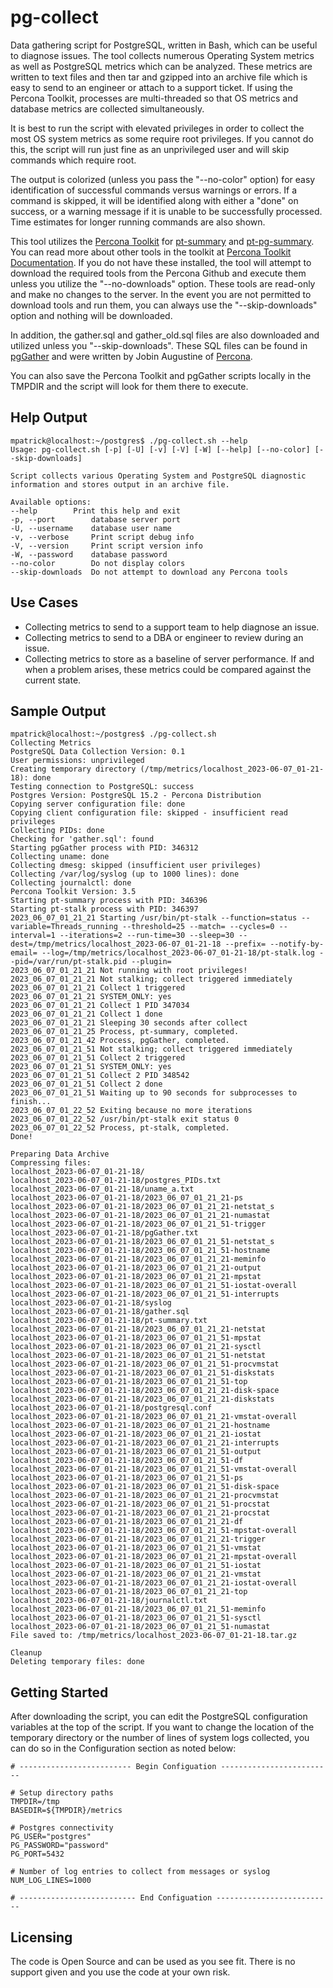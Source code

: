 # pg-collect
Data gathering script for PostgreSQL, written in Bash, which can be useful to diagnose issues.  The tool collects numerous Operating System metrics as well as PostgreSQL metrics which can be analyzed.  These metrics are written to text files and then tar and gzipped into an archive file which is easy to send to an engineer or attach to a support ticket.  If using the Percona Toolkit, processes are multi-threaded so that OS metrics and database metrics are collected simultaneously.

It is best to run the script with elevated privileges in order to collect the most OS system metrics as some require root privileges.  If you cannot do this, the script will run just fine as an unprivileged user and will skip commands which require root.  

The output is colorized (unless you pass the "--no-color" option) for easy identification of successful commands versus warnings or errors.  If a command is skipped, it will be identified along with either a "done" on success, or a warning message if it is unable to be successfully processed.  Time estimates for longer running commands are also shown.

This tool utilizes the [Percona Toolkit](https://www.percona.com/software/database-tools/percona-toolkit) for [pt-summary](https://docs.percona.com/percona-toolkit/pt-summary.html) and [pt-pg-summary](https://docs.percona.com/percona-toolkit/pt-pg-summary.html).  You can read more about other tools in the toolkit at [Percona Toolkit Documentation](https://docs.percona.com/percona-toolkit/index.html).  If you do not have these installed, the tool will attempt to download the required tools from the Percona Github and execute them unless you utilize the "--no-downloads" option.  These tools are read-only and make no changes to the server.  In the event you are not permitted to download tools and run them, you can always use the "--skip-downloads" option and nothing will be downloaded.

In addition, the gather.sql and gather_old.sql files are also downloaded and utilized unless you "--skip-downloads".  These SQL files can be found in [pgGather](https://github.com/percona/support-snippets/tree/master/postgresql/pg_gather) and were written by Jobin Augustine of [Percona](https://percona.com).

You can also save the Percona Toolkit and pgGather scripts locally in the TMPDIR and the script will look for them there to execute.

## Help Output
```
mpatrick@localhost:~/postgres$ ./pg-collect.sh --help
Usage: pg-collect.sh [-p] [-U] [-v] [-V] [-W] [--help] [--no-color] [--skip-downloads]

Script collects various Operating System and PostgreSQL diagnostic information and stores output in an archive file.

Available options:
--help        Print this help and exit
-p, --port        database server port
-U, --username    database user name
-v, --verbose     Print script debug info
-V, --version     Print script version info
-W, --password    database password
--no-color        Do not display colors
--skip-downloads  Do not attempt to download any Percona tools
```

## Use Cases
* Collecting metrics to send to a support team to help diagnose an issue.
* Collecting metrics to send to a DBA or engineer to review during an issue.
* Collecting metrics to store as a baseline of server performance.  If and when a problem arises, these metrics could be compared against the current state.

## Sample Output
```
mpatrick@localhost:~/postgres$ ./pg-collect.sh
Collecting Metrics
PostgreSQL Data Collection Version: 0.1
User permissions: unprivileged
Creating temporary directory (/tmp/metrics/localhost_2023-06-07_01-21-18): done
Testing connection to PostgreSQL: success
Postgres Version: PostgreSQL 15.2 - Percona Distribution
Copying server configuration file: done
Copying client configuration file: skipped - insufficient read privileges
Collecting PIDs: done
Checking for 'gather.sql': found
Starting pgGather process with PID: 346312
Collecting uname: done
Collecting dmesg: skipped (insufficient user privileges)
Collecting /var/log/syslog (up to 1000 lines): done
Collecting journalctl: done
Percona Toolkit Version: 3.5
Starting pt-summary process with PID: 346396
Starting pt-stalk process with PID: 346397
2023_06_07_01_21_21 Starting /usr/bin/pt-stalk --function=status --variable=Threads_running --threshold=25 --match= --cycles=0 --interval=1 --iterations=2 --run-time=30 --sleep=30 --dest=/tmp/metrics/localhost_2023-06-07_01-21-18 --prefix= --notify-by-email= --log=/tmp/metrics/localhost_2023-06-07_01-21-18/pt-stalk.log --pid=/var/run/pt-stalk.pid --plugin=
2023_06_07_01_21_21 Not running with root privileges!
2023_06_07_01_21_21 Not stalking; collect triggered immediately
2023_06_07_01_21_21 Collect 1 triggered
2023_06_07_01_21_21 SYSTEM_ONLY: yes
2023_06_07_01_21_21 Collect 1 PID 347034
2023_06_07_01_21_21 Collect 1 done
2023_06_07_01_21_21 Sleeping 30 seconds after collect
2023_06_07_01_21_25 Process, pt-summary, completed.
2023_06_07_01_21_42 Process, pgGather, completed.
2023_06_07_01_21_51 Not stalking; collect triggered immediately
2023_06_07_01_21_51 Collect 2 triggered
2023_06_07_01_21_51 SYSTEM_ONLY: yes
2023_06_07_01_21_51 Collect 2 PID 348542
2023_06_07_01_21_51 Collect 2 done
2023_06_07_01_21_51 Waiting up to 90 seconds for subprocesses to finish...
2023_06_07_01_22_52 Exiting because no more iterations
2023_06_07_01_22_52 /usr/bin/pt-stalk exit status 0
2023_06_07_01_22_52 Process, pt-stalk, completed.
Done!

Preparing Data Archive
Compressing files:
localhost_2023-06-07_01-21-18/
localhost_2023-06-07_01-21-18/postgres_PIDs.txt
localhost_2023-06-07_01-21-18/uname_a.txt
localhost_2023-06-07_01-21-18/2023_06_07_01_21_21-ps
localhost_2023-06-07_01-21-18/2023_06_07_01_21_21-netstat_s
localhost_2023-06-07_01-21-18/2023_06_07_01_21_21-numastat
localhost_2023-06-07_01-21-18/2023_06_07_01_21_51-trigger
localhost_2023-06-07_01-21-18/pgGather.txt
localhost_2023-06-07_01-21-18/2023_06_07_01_21_51-netstat_s
localhost_2023-06-07_01-21-18/2023_06_07_01_21_51-hostname
localhost_2023-06-07_01-21-18/2023_06_07_01_21_21-meminfo
localhost_2023-06-07_01-21-18/2023_06_07_01_21_21-output
localhost_2023-06-07_01-21-18/2023_06_07_01_21_21-mpstat
localhost_2023-06-07_01-21-18/2023_06_07_01_21_51-iostat-overall
localhost_2023-06-07_01-21-18/2023_06_07_01_21_51-interrupts
localhost_2023-06-07_01-21-18/syslog
localhost_2023-06-07_01-21-18/gather.sql
localhost_2023-06-07_01-21-18/pt-summary.txt
localhost_2023-06-07_01-21-18/2023_06_07_01_21_21-netstat
localhost_2023-06-07_01-21-18/2023_06_07_01_21_51-mpstat
localhost_2023-06-07_01-21-18/2023_06_07_01_21_21-sysctl
localhost_2023-06-07_01-21-18/2023_06_07_01_21_51-netstat
localhost_2023-06-07_01-21-18/2023_06_07_01_21_51-procvmstat
localhost_2023-06-07_01-21-18/2023_06_07_01_21_51-diskstats
localhost_2023-06-07_01-21-18/2023_06_07_01_21_51-top
localhost_2023-06-07_01-21-18/2023_06_07_01_21_21-disk-space
localhost_2023-06-07_01-21-18/2023_06_07_01_21_21-diskstats
localhost_2023-06-07_01-21-18/postgresql.conf
localhost_2023-06-07_01-21-18/2023_06_07_01_21_21-vmstat-overall
localhost_2023-06-07_01-21-18/2023_06_07_01_21_21-hostname
localhost_2023-06-07_01-21-18/2023_06_07_01_21_21-iostat
localhost_2023-06-07_01-21-18/2023_06_07_01_21_21-interrupts
localhost_2023-06-07_01-21-18/2023_06_07_01_21_51-output
localhost_2023-06-07_01-21-18/2023_06_07_01_21_51-df
localhost_2023-06-07_01-21-18/2023_06_07_01_21_51-vmstat-overall
localhost_2023-06-07_01-21-18/2023_06_07_01_21_51-ps
localhost_2023-06-07_01-21-18/2023_06_07_01_21_51-disk-space
localhost_2023-06-07_01-21-18/2023_06_07_01_21_21-procvmstat
localhost_2023-06-07_01-21-18/2023_06_07_01_21_51-procstat
localhost_2023-06-07_01-21-18/2023_06_07_01_21_21-procstat
localhost_2023-06-07_01-21-18/2023_06_07_01_21_21-df
localhost_2023-06-07_01-21-18/2023_06_07_01_21_51-mpstat-overall
localhost_2023-06-07_01-21-18/2023_06_07_01_21_21-trigger
localhost_2023-06-07_01-21-18/2023_06_07_01_21_51-vmstat
localhost_2023-06-07_01-21-18/2023_06_07_01_21_21-mpstat-overall
localhost_2023-06-07_01-21-18/2023_06_07_01_21_51-iostat
localhost_2023-06-07_01-21-18/2023_06_07_01_21_21-vmstat
localhost_2023-06-07_01-21-18/2023_06_07_01_21_21-iostat-overall
localhost_2023-06-07_01-21-18/2023_06_07_01_21_21-top
localhost_2023-06-07_01-21-18/journalctl.txt
localhost_2023-06-07_01-21-18/2023_06_07_01_21_51-meminfo
localhost_2023-06-07_01-21-18/2023_06_07_01_21_51-sysctl
localhost_2023-06-07_01-21-18/2023_06_07_01_21_51-numastat
File saved to: /tmp/metrics/localhost_2023-06-07_01-21-18.tar.gz

Cleanup
Deleting temporary files: done
```

## Getting Started
After downloading the script, you can edit the PostgreSQL configuration variables at the top of the script.  If you want to change the location of the temporary directory or the number of lines of system logs collected, you can do so in the Configuration section as noted below:
```
# ------------------------- Begin Configuation -------------------------

# Setup directory paths
TMPDIR=/tmp
BASEDIR=${TMPDIR}/metrics

# Postgres connectivity
PG_USER="postgres"
PG_PASSWORD="password"
PG_PORT=5432

# Number of log entries to collect from messages or syslog
NUM_LOG_LINES=1000

# -------------------------- End Configuation --------------------------
```

## Licensing
The code is Open Source and can be used as you see fit.  There is no support given and you use the code at your own risk. 
